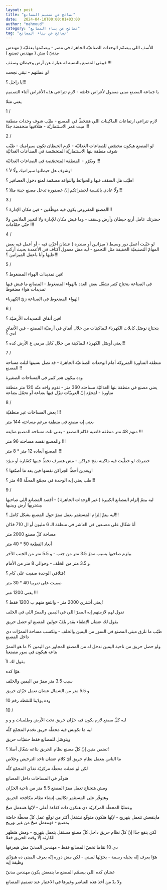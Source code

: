 ```yaml
---
layout: post
title: "نصائح عن تصميم المصانع"
date:   2024-04-10T00:00:01+03:00
author: "mahmoud"
category: "نصائح عن بناء المصانع"
tag: "نصائح عن بناء المصانع"
---
```



للأسف اللي بيصمّم الوحدات الصناعيّة الجاهزة في مصر -
بيصمّمها بعقليّة ( مهندس مدنيّ ) مش ( مهندس تصنيع )

فيبقى المصنع بالنسبة له عبارة عن أرض وحيطان وسقف
!!!

لو عملتهم - تبقى نجحت

يا راجل ؟!!!




يا جماعة المصنع مبنى معمول لأغراض خاصّة - لازم تتراعى هذه
الأغراض أثناء التصميم

يعني مثلا




1 /

لازم تتراعى ارتفاعات الماكينات اللي هتتحطّ في المصنع -
طيّب شوف وحدات منطقة ميت غمر الاستثماريّة - هتلاقيها منخفضة جدّا !!!




2 /

لو المصنع هيكون مخصّص للصناعات الغذائيّة - لازم الحيطان
تكون سيراميك - طيّب شوف منطقة بنها الاستثماريّة المتخصّصة في الصناعات
الغذائيّة

وبكرّر - المنطقة المتخصّصة في الصناعات الغذائيّة !!!

وشوف هل حيطانها سيراميك ولّا لأ ؟!




طيّب هل السقف فيها والحوائط والنوافذ مصمّمة لمنع دخول
العصافير ؟!

ولّا عادي بالنسبة لحضراتكم إنّ عصفورة تدخل مصنع جبنة مثلا
؟!!!




3 /

المصنع المفروض يكون فيه موظّفين - فين مكان الإدارة
؟!!!

حضرتك عامل أربع حيطان وأرض وسقف - وما فيش مكان للإدارة
ولا لتغيير الملابس ولا حتّى حمّامات !!!




4 /

لو حبّيت أعمل دور وسيط ( ميزانين أو صندرة ) عشان أخزّن
فيه - أو أعمل فيه بعض المهامّ التصنيعيّة الخفيفة مثل التجميع - ليه مش
معمول أكتاف في الأعمدة بحيث أركب عليها وأنا باعمل الميزانين ؟!!!




5 /

فين تمديدات الهواء المضغوط ؟!

في الصناعة بنحتاج كتير نشغّل بعض العدد بالهواء المضغوط -
المصانع ما فيش فيها تمديدات هواء مضغوط

الهواء المضغوط في الصناعة زيّ الكهرباء




6 /

فين أنفاق التمديدات الأرضيّة ؟!

بنحتاج نوصّل كابلات الكهرباء للماكينات من خلال أنفاق في
أرضيّة المصنع - فين الأنفاق دي ؟!

يعني أوصّل الكهرباء للماكينة من خلال كابل مرمي ع الأرض
كده ؟!!!




7 /

منطقة المناورة المتروكة أمام الوحدات الصناعيّة الجاهزة -
قد تصل نسبتها لثلث مساحة المصنع !!

وده بيكون هدر كبير في المساحات الصغيرة

يعني مصنع في منطقة بنها الغذائيّة مساحته 360 متر - تقوم
واخد منّه 120 متر منطقة مناورة - لمجرّد إنّ العربيّات تنزّل فيها بضاعة أو
تحمّل بضاعة




8 /

بعض المساحات غير منطقيّة !!!

يعني إيه مصنع في منطقة مرغم مساحته 144 متر

منهم 48 متر منطقة فاضية قدّام المصنع - يعني ثلث مساحة
المصنع ضايعة !!!




والمصنع نفسه مساحته 96 متر !!!

المصنع أبعاده 12 متر \* 8 متر !!!

حضرتك لو حطّيت فيه ماكينة نفخ جراكن - مش هتعرف تحطّ جنبها
كسّارة أو مبرّد

وبعدين أحطّ الجراكن نفسها فين بعد ما أصنّعها ؟!




طب يعني إيه الوحدة في مجمّع المحلّة 48 متر ؟!!!




9 /

ليه بيتمّ إلزام المصانع الكبيرة ( غير الوحدات الجاهزة ) -
أقصد المصانع اللي صاحبها بيشتريها أرض ويبنيها

ليه بيتمّ إلزام المستثمر بعمل ممرّ حول المصنع بشكل كامل
؟!!!




أنا شغّال على مصنعين في العاشر في منطقة الـ 6 مليون أو ال
710 فدّان

مساحة كلّ مصنع 2000 متر

أبعاد القطعة 50 \* 40 متر

بيلزم صاحبها يسيب ممرّ 3.5 متر من جنب - و 5.5 متر من
الجنب الآخر

و 3.5 متر من الخلف - وحوالي 8 متر من الأمام

فتلاقي الوحدة صفيت على كام ؟!

صفيت على تقريبا 40 \* 30 متر

يعني 1200 متر !!!

يعني أشتري 2000 متر - وانتفع منهم ب 1200 فقط ؟!




تقول لهم لازمتهم إيه الممرّ اللي في اليمين والممرّ اللي في
الخلف

يقول لك عشان الإطفاء يقدر يلفّ حولين المصنع لو حصل
حريق

طيّب ما نلزق مبنى المصنع في السور من اليمين والخلف -
ونكسب مساحة الممرّات دي داخل المصنع

ولو حصل حريق من ناحية اليمين ندخل له من المصنع المجاور
من اليمين ؟! ما هو الممرّ بتاعه هيكون في سور مصنعنا




يقول لك لأ

هوّا كده

سيب 3.5 متر ممرّ من اليمين والخلف

و 5.5 متر من الشمال عشان تعمل خزّان حريق

وده يودّينا للنقطة رقم 10




10 /

ليه كلّ مصنع لازم يكون فيه خزّان حريق تحت الأرض وطلمبات و
و و

ليه ما تكونش فيه محطّة حريق تخدم المجمّع كلّه

ويتوصّل للمصانع فقط حنفيّات حريق




تضمن منين إنّ كلّ مصنع نظام الحريق بتاعه شغّال أصلا
؟!

ما الناس بتعمل نظام حريق أيّ كلام عشان تاخد الترخيص
وخلاص




لكن لو عملت محطّة مركزيّة تغذّي المجمّع كلّه

هتوفّر في المساحات داخل المصانع

ومش هتحتاج تعمل ممرّ المصنع 5.5 متر من ناحية
الخزّان




وهتوفّر على المستثمر تكاليف إنشاء نظام مكافحة
الحريق




وعمليّا المحطّة المركزيّة دي هتكون ذات كفاءة أعلى - لإنّها
هتتعمل صحّ

ماينفعش تتعمل بتهريج - لإنّها هتكون متوقّع تشتغل أكتر من
توقّع عمل كلّ محطّة خاصّة بمصنع - فهتتعمل صحّ من غير تهريج

لكن ينفع جدّا إنّ كلّ نظام حريق داخل كلّ مصنع مستقل يتعمل
بتهريج - ومش هتظهر الكارثة إلّا وقت الحريق فعلا




دي 10 نقاط تخصّ المصانع فقط - مهندس المدنيّ مش
هيعرفها

هوّا يعرف إنّه يجيله رسمة - يحوّلها لمبنى - لكن مش دوره إنّه
يعرف المبنى ده هيؤدّي وظيفة إيه

عشان كده اللي بيصمّم المصنع ما ينفعش يكون مهندس
مدنيّ

ولا بدّ من أخذ هذه العناصر وغيرها في الاعتبار عند تصميم
المصانع
